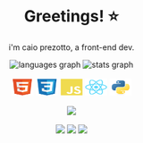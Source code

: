 <h1 align="center">Greetings! ⭐</h1>
<p align="center">i'm caio prezotto, a front-end dev.</p>
<div align="center">
  <img src="https://github-readme-stats.vercel.app/api/top-langs?username=caioprezottoo&locale=en&hide_title=false&layout=donut&card_width=320&langs_count=5&hide_border=false&order=2&theme=dark" height="180" alt="languages graph"  />
  <img src="https://github-readme-stats.vercel.app/api?username=caioprezottoo&hide_title=false&hide_rank=true&show_icons=true&include_all_commits=true&count_private=true&disable_animations=false&theme=dark&locale=en&hide_border=false&order=1" height="180" alt="stats graph"  />
</div>

<div style="display: inline_block" align="center"><br>
  <img align="center" alt="caio-HTML" height="30" width="40" src="https://raw.githubusercontent.com/devicons/devicon/master/icons/html5/html5-original.svg">
  <img align="center" alt="caio-CSS" height="30" width="40" src="https://raw.githubusercontent.com/devicons/devicon/master/icons/css3/css3-original.svg">
  <img align="center" alt="caio-Js" height="30" width="40" src="https://raw.githubusercontent.com/devicons/devicon/master/icons/javascript/javascript-plain.svg">
  <img align="center" alt="caio-React" height="30" width="40" src="https://raw.githubusercontent.com/devicons/devicon/master/icons/react/react-original.svg">
  <img align="center" alt="caio-Python" height="30" width="40" src="https://raw.githubusercontent.com/devicons/devicon/master/icons/python/python-original.svg">
</div>

<div align="center"><br>
  <img align="center" src="https://github.com/user-attachments/assets/10092b2e-8bbd-4372-b913-13ed12365778" height="100" />
</div>


<div align="center"> <br>
  <a href="https://www.instagram.com/zott.__/" target="_blank"><img src="https://img.shields.io/badge/-Instagram-%23E4405F?style=for-the-badge&logo=instagram&logoColor=white" target="_blank"></a>
  <a href = "mailto:caiobatistaprezotto@gmail.com"><img src="https://img.shields.io/badge/-Gmail-%23333?style=for-the-badge&logo=gmail&logoColor=white" target="_blank"></a>
  <a href="https://www.linkedin.com/in/caio-prezottoo/" target="_blank"><img src="https://img.shields.io/badge/-LinkedIn-%230077B5?style=for-the-badge&logo=linkedin&logoColor=white" target="_blank"></a> 
</div>
